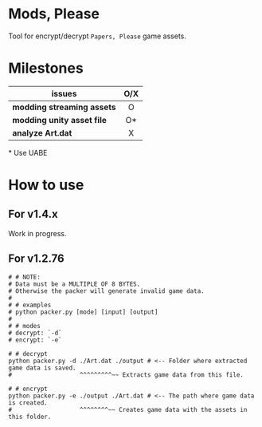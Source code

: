 # Mods, Please
Tool for encrypt/decrypt `Papers, Please` game assets.

# Milestones
| issues                       | O/X |
|------------------------------|:---:|
| **modding streaming assets** |  O  |
| **modding unity asset file** |  O* |
| **analyze Art.dat**          |  X  |

\* Use UABE

# How to use
## For v1.4.x
Work in progress.

## For v1.2.76
```shell
# # NOTE:
# Data must be a MULTIPLE OF 8 BYTES.
# Otherwise the packer will generate invalid game data.
#
# # examples
# python packer.py [mode] [input] [output]
#
# # modes
# decrypt: `-d`
# encrypt: `-e`

# # decrypt
python packer.py -d ./Art.dat ./output # <-- Folder where extracted game data is saved.
#                   ^^^^^^^^^~~ Extracts game data from this file.

# # encrypt
python packer.py -e ./output ./Art.dat # <-- The path where game data is created.
#                   ^^^^^^^^~~ Creates game data with the assets in this folder.
```
